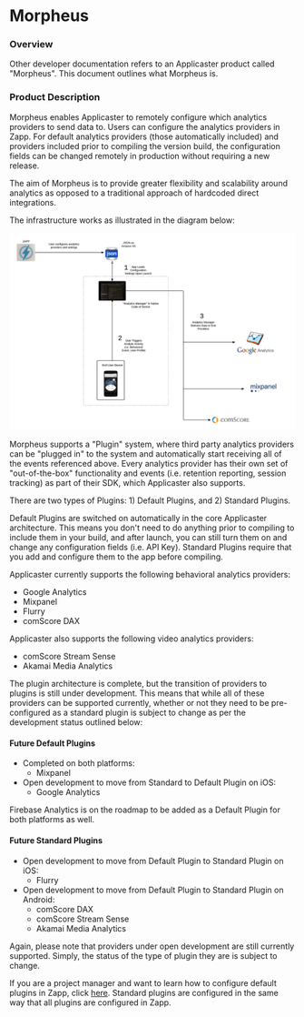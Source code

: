 # Morpheus

### Overview

Other developer documentation refers to an Applicaster product called "Morpheus". This document outlines what Morpheus is.

### Product Description
 
Morpheus enables Applicaster to remotely configure which analytics providers to send data to. Users can configure the analytics providers in Zapp. For default analytics providers (those automatically included) and providers included prior to compiling the version build, the configuration fields can be changed remotely in production without requiring a new release.

The aim of Morpheus is to provide greater flexibility and scalability around analytics as opposed to a traditional approach of hardcoded direct integrations.

The infrastructure works as illustrated in the diagram below:

![morpheus_diagram](./morpheus_diagram.png)

Morpheus supports a "Plugin" system, where third party analytics providers can be "plugged in" to the system and automatically start receiving all of the events referenced above. Every analytics provider has their own set of "out-of-the-box" functionality and events (i.e. retention reporting, session tracking) as part of their SDK, which Applicaster also supports. 

There are two types of Plugins: 1) Default Plugins, and 2) Standard Plugins. 

Default Plugins are switched on automatically in the core Applicaster architecture. This means you don't need to do anything prior to compiling to include them in your build, and after launch, you can still turn them on and change any configuration fields (i.e. API Key). Standard Plugins require that you add and configure them to the app before compiling.

Applicaster currently supports the following behavioral analytics providers:

* Google Analytics
* Mixpanel
* Flurry
* comScore DAX

Applicaster also supports the following video analytics providers:

* comScore Stream Sense
* Akamai Media Analytics

The plugin architecture is complete, but the transition of providers to plugins is still under development. This means that while all of these providers can be supported currently, whether or not they need to be pre-configured as a standard plugin is subject to change as per the development status outlined below:

#### Future Default Plugins
 
* Completed on both platforms:
	* Mixpanel
* Open development to move from Standard to Default Plugin on iOS:
	* Google Analytics

Firebase Analytics is on the roadmap to be added as a Default Plugin for both platforms as well.

#### Future Standard Plugins

* Open development to move from Default Plugin to Standard Plugin on iOS:
	* Flurry
* Open development to move from Default Plugin to Standard Plugin on Android:
	* comScore DAX
	* comScore Stream Sense
	* Akamai Media Analytics

Again, please note that providers under open development are still currently supported. Simply, the status of the type of plugin they are is subject to change.

If you are a project manager and want to learn how to configure default plugins in Zapp, click [here](https://applicaster.zendesk.com/hc/en-us/articles/206419186-Configuring-Analytics-at-Applicaster). Standard plugins are configured in the same way that all plugins are configured in Zapp.